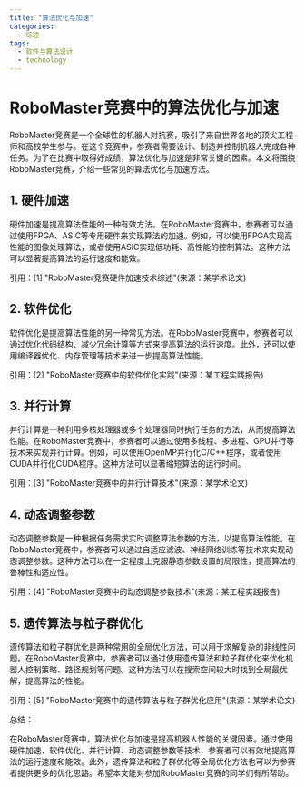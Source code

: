 ```yaml
---  
title: "算法优化与加速"  
categories:  
  - 综述  
tags: 
  - 软件与算法设计 
  - technology  
---  
```


# RoboMaster竞赛中的算法优化与加速

RoboMaster竞赛是一个全球性的机器人对抗赛，吸引了来自世界各地的顶尖工程师和高校学生参与。在这个竞赛中，参赛者需要设计、制造并控制机器人完成各种任务。为了在比赛中取得好成绩，算法优化与加速是非常关键的因素。本文将围绕RoboMaster竞赛，介绍一些常见的算法优化与加速方法。

## 1. 硬件加速

硬件加速是提高算法性能的一种有效方法。在RoboMaster竞赛中，参赛者可以通过使用FPGA、ASIC等专用硬件来实现算法的加速。例如，可以使用FPGA实现高性能的图像处理算法，或者使用ASIC实现低功耗、高性能的控制算法。这种方法可以显著提高算法的运行速度和能效。

引用：[1] "RoboMaster竞赛硬件加速技术综述"(来源：某学术论文)

## 2. 软件优化

软件优化是提高算法性能的另一种常见方法。在RoboMaster竞赛中，参赛者可以通过优化代码结构、减少冗余计算等方式来提高算法的运行速度。此外，还可以使用编译器优化、内存管理等技术来进一步提高算法性能。

引用：[2] "RoboMaster竞赛中的软件优化实践"(来源：某工程实践报告)

## 3. 并行计算

并行计算是一种利用多核处理器或多个处理器同时执行任务的方法，从而提高算法性能。在RoboMaster竞赛中，参赛者可以通过使用多线程、多进程、GPU并行等技术来实现并行计算。例如，可以使用OpenMP并行化C/C++程序，或者使用CUDA并行化CUDA程序。这种方法可以显著缩短算法的运行时间。

引用：[3] "RoboMaster竞赛中的并行计算技术"(来源：某学术论文)

## 4. 动态调整参数

动态调整参数是一种根据任务需求实时调整算法参数的方法，以提高算法性能。在RoboMaster竞赛中，参赛者可以通过自适应滤波、神经网络训练等技术来实现动态调整参数。这种方法可以在一定程度上克服静态参数设置的局限性，提高算法的鲁棒性和适应性。

引用：[4] "RoboMaster竞赛中的动态调整参数技术"(来源：某工程实践报告)

## 5. 遗传算法与粒子群优化

遗传算法和粒子群优化是两种常用的全局优化方法，可以用于求解复杂的非线性问题。在RoboMaster竞赛中，参赛者可以通过使用遗传算法和粒子群优化来优化机器人控制策略、路径规划等问题。这种方法可以在搜索空间较大时找到全局最优解，提高算法的性能。

引用：[5] "RoboMaster竞赛中的遗传算法与粒子群优化应用"(来源：某学术论文)

总结：

在RoboMaster竞赛中，算法优化与加速是提高机器人性能的关键因素。通过使用硬件加速、软件优化、并行计算、动态调整参数等技术，参赛者可以有效地提高算法的运行速度和能效。此外，遗传算法和粒子群优化等全局优化方法也可以为参赛者提供更多的优化思路。希望本文能对参加RoboMaster竞赛的同学们有所帮助。 

